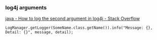 ###  log4j arguments


[java - How to log the second argument in log4j - Stack Overflow](https://stackoverflow.com/questions/37755046/how-to-log-the-second-argument-in-log4j "java - How to log the second argument in log4j - Stack Overflow")


 

```
LogManager.getLogger(SomeName.class.getName()).info("Message: {}, Detail: {}", message, detail);

```
